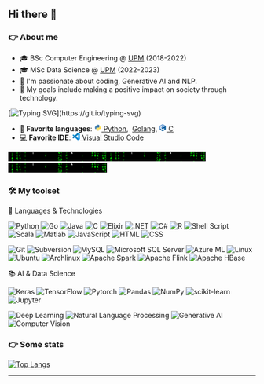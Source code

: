 ## Hi there 👋

<!--
<img src="https://media.giphy.com/media/o6S51npJYQM48/giphy.gif" height="215" align="right"/>
-->

### 👉 **About me**

* 🎓 BSc Computer Engineering @ [UPM](https://www.upm.es/) (2018-2022)
* 🎓 MSc Data Science @ [UPM](https://www.upm.es/) (2022-2023)
* 👀 I'm passionate about coding, Generative AI and NLP.
* 🎯 My goals include making a positive impact on society through technology.

[![Typing SVG](https://readme-typing-svg.herokuapp.com?font=Ubuntu+Mono&weight=100&size=18&pause=1000&color=E68277&vCenter=true&random=false&width=435&height=18&lines=I+enjoy+coding+and+learning.)](https://git.io/typing-svg)

* :book: **Favorite languages**: <a href="https://www.python.org/"><img src="https://github.com/devicons/devicon/blob/master/icons/python/python-original.svg" title="Python" alt="Python" width=15> Python</a>, <a title="The Go Authors, Public domain, via Wikimedia Commons" href="https://commons.wikimedia.org/wiki/File:Go_Logo_Blue.svg"><img width="25" alt="" src="https://upload.wikimedia.org/wikipedia/commons/thumb/0/05/Go_Logo_Blue.svg/32px-Go_Logo_Blue.svg.png"></a> <a href="https://go.dev/">Golang</a>, <a href="https://www.gnu.org/software/gnu-c-manual/gnu-c-manual.html"><img src="https://github.com/devicons/devicon/blob/1119b9f84c0290e0f0b38982099a2bd027a48bf1/icons/c/c-original.svg" title="C Programming Language" alt="" width=15> C</a>
* 💻 **Favorite IDE**: <a href="https://code.visualstudio.com/"> <img src="https://github.com/devicons/devicon/blob/1119b9f84c0290e0f0b38982099a2bd027a48bf1/icons/vscode/vscode-original.svg" alt="Visual Studio Code" title="Visual Studio Code" alt="" width="15"/> Visual Studio Code</a>

<img src="https://raw.githubusercontent.com/ershimen/ershimen/main/matrix.gif" height=20/><img src="https://raw.githubusercontent.com/ershimen/ershimen/main/matrix.gif" height=20/><img src="https://raw.githubusercontent.com/ershimen/ershimen/main/matrix.gif" height=20/>

### 🛠️ **My toolset**

📃 Languages & Technologies

![Python](https://img.shields.io/badge/Python-3776AB?style=for-the-badge&logo=python&logoColor=white)
![Go](https://img.shields.io/badge/Go-%2300ADD8?style=for-the-badge&logo=go&logoColor=white)
![Java](https://img.shields.io/badge/Java-ED8B00?style=for-the-badge&logo=openjdk&logoColor=white)
![C](https://img.shields.io/badge/C-00599C?style=for-the-badge&logo=c&logoColor=white)
![Elixir](https://img.shields.io/badge/Elixir-4B275F?style=for-the-badge&logo=elixir&logoColor=white)
![.NET](https://img.shields.io/badge/.NET-5C2D91?style=for-the-badge&logo=.net&logoColor=white)
![C#](https://img.shields.io/badge/C%23-%23512BD4?style=for-the-badge&logo=csharp&logoColor=white)
![R](https://img.shields.io/badge/R-276DC3?style=for-the-badge&logo=r&logoColor=white)
![Shell Script](https://img.shields.io/badge/Shell_Script-121011?style=for-the-badge&logo=gnu-bash&logoColor=white)
![Scala](https://img.shields.io/badge/Scala-DC322F?style=for-the-badge&logo=scala&logoColor=white)
![Matlab](https://img.shields.io/badge/matlab-%23396CB2?style=for-the-badge&logo=Matlab&logoColor=white)
![JavaScript](https://img.shields.io/badge/JavaScript-F7DF1E?style=for-the-badge&logo=javascript&logoColor=black)
![HTML](https://img.shields.io/badge/HTML5-E34F26?style=for-the-badge&logo=html5&logoColor=white)
![CSS](https://img.shields.io/badge/CSS3-1572B6?style=for-the-badge&logo=css3&logoColor=white)

![Git](https://img.shields.io/badge/git-%23F05032?style=for-the-badge&logo=git&logoColor=black)
![Subversion](https://img.shields.io/badge/subversion-%23809CC9?style=for-the-badge&logo=subversion&logoColor=white)
![MySQL](https://img.shields.io/badge/mysql-%234479A1?style=for-the-badge&logo=mysql&logoColor=white)
![Microsoft SQL Server](https://img.shields.io/badge/microsoft_sql_server-%23CC2927?style=for-the-badge&logo=microsoftsqlserver&logoColor=black)
![Azure ML](https://img.shields.io/badge/Microsoft_Azure_ML-0089D6?style=for-the-badge&logo=microsoft-azure&logoColor=white)
![Linux](https://img.shields.io/badge/linux-%23FCC624?style=for-the-badge&logo=linux&logoColor=black)
![Ubuntu](https://img.shields.io/badge/ubuntu-%23E95420?style=for-the-badge&logo=ubuntu&logoColor=white)
![Archlinux](https://img.shields.io/badge/archlinux-%231793D1?style=for-the-badge&logo=archlinux&logoColor=white)
![Apache Spark](https://img.shields.io/badge/apache_spark-%23E25A1C?style=for-the-badge&logo=apache-spark&logoColor=white)
![Apache Flink](https://img.shields.io/badge/apache_flink-%23E6526F?style=for-the-badge&logo=apache-flink&logoColor=white)
![Apache HBase](https://img.shields.io/badge/apache_hbase-%23D22128?style=for-the-badge&logo=apache&logoColor=white)

📚 AI & Data Science

![Keras](https://img.shields.io/badge/keras-%23D00000?style=for-the-badge&logo=keras&logoColor=white)
![TensorFlow](https://img.shields.io/badge/tensorflow-%23FF6F00?style=for-the-badge&logo=tensorflow&logoColor=white)
![Pytorch](https://img.shields.io/badge/pytorch-%23EE4C2C?style=for-the-badge&logo=pytorch&logoColor=white)
![Pandas](https://img.shields.io/badge/pandas-%23150458?style=for-the-badge&logo=pandas&logoColor=white)
![NumPy](https://img.shields.io/badge/numpy-%23013243?style=for-the-badge&logo=numpy&logoColor=white)
![scikit-learn](https://img.shields.io/badge/scikit--learn-%23F7931E?style=for-the-badge&logo=scikit-learn&logoColor=white)
![Jupyter](https://img.shields.io/badge/jupyter-%23F37626?style=for-the-badge&logo=jupyter&logoColor=white)

![Deep Learning](https://img.shields.io/badge/deep_learning-5FB709?style=for-the-badge&logo=deeplearning&logoColor=white)
![Natural Language Processing](https://img.shields.io/badge/natural_language_processing-%23669DF6?style=for-the-badge&logo=NLP&logoColor=white)
![Generative AI](https://img.shields.io/badge/generative_ai-%2321B352?style=for-the-badge&logo=generativeai&logoColor=white)
![Computer Vision](https://img.shields.io/badge/computer_vision-005571?style=for-the-badge&logo=computervision&logoColor=white)

### 👉 **Some stats**

[![Top Langs](https://github-readme-stats.vercel.app/api/top-langs/?username=ershimen&langs_count=8&layout=compact&theme=noctis_minimus&hide_border=true&bg_color=0D1117&text_bold=true)](https://github.com/anuraghazra/github-readme-stats)

---

<!--

  Some unused shit below

-->

<!--
:hammer_and_wrench: **Some tools and languages I use/used**
-->

<!--div>
  <img src="https://github.com/devicons/devicon/blob/master/icons/python/python-original.svg" title="Python" alt="Python" width="40" height="40"/>&nbsp;
  <img src="https://github.com/devicons/devicon/blob/master/icons/numpy/numpy-original.svg" title="Numpy" alt="Numpy" width="40" height="40"/>&nbsp;
  <img src="https://github.com/devicons/devicon/blob/master/icons/latex/latex-original.svg" title="Latex" alt="Latex" width="40" height="40"/>&nbsp;
  <img src="https://github.com/devicons/devicon/blob/master/icons/matlab/matlab-original.svg" title="Matlab" alt="Matlab" width="40" height="40"/>&nbsp;
  <img src="https://github.com/devicons/devicon/blob/master/icons/java/java-original-wordmark.svg" title="Java" alt="Java" width="40" height="40"/>&nbsp;
  <img src="https://github.com/devicons/devicon/blob/master/icons/c/c-original.svg" title="C" alt="C" width="40" height="40"/>&nbsp;
  
</div-->

<!--
[![GitHub Streak](https://streak-stats.demolab.com?user=ershimen&theme=onedark_duo&border_radius=15)](https://git.io/streak-stats)
-->

<!--
**ershimen/ershimen** is a ✨ _special_ ✨ repository because its `README.md` (this file) appears on your GitHub profile.

Here are some ideas to get you started:

- 🔭 I’m currently working on ...
- 🌱 I’m currently learning ...
- 👯 I’m looking to collaborate on ...
- 🤔 I’m looking for help with ...
- 💬 Ask me about ...
- 📫 How to reach me: ...
- 😄 Pronouns: ...
- ⚡ Fun fact: ...
-->
